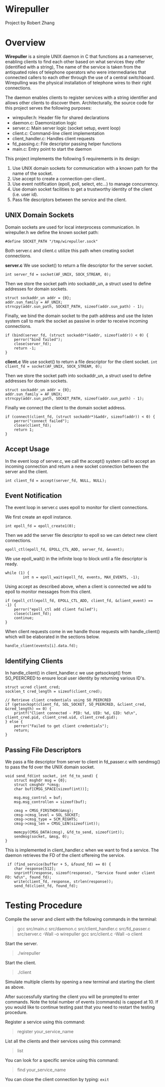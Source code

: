 # Wirepuller
Project by Robert Zhang

# Overview
**Wirepuller** is a simple UNIX daemon in C that functions as a nameserver, enabling clients to find each other based on what services they offer (identified with a string),
The name of the service is taken from the antiquated roles of telephone operators who were intermediaries that connected callers to each other through the use of a central switchboard.
Wirepulling was the physical installation of telephone wires to their right connections.

The daemon enables clients to register services with a string identifier and allows other clients to discover them.
Architecturally, the source code for this project serves the following purposes:
- wirepuller.h: Header file for shared declarations
- daemon.c: Daemonization logic
- server.c: Main server logic (socket setup, event loop)
- client.c: Command-line client implementation
- client_handler.c: Handles client requests
- fd_passing.c: File descriptor passing helper functions
- main.c: Entry point to start the daemon

This project implements the following 5 requirements in its design:
1. Use UNIX domain sockets for communication with a known path for the name of the socket.
2. Use accept to create a connection-per-client..
3. Use event notification (epoll, poll, select, etc...) to manage concurrency.
4. Use domain socket facilities to get a trustworthy identity of the client (i.e. user id).
5. Pass file descriptors between the service and the client.

## UNIX Domain Sockets
Domain sockets are used for local interprocess communication. In wirepuller.h we define the known socket path:
```
#define SOCKET_PATH "/tmp/wirepuller.sock"
```
Both server.c and client.c utilize this path when creating socket connections.

**server.c**
We use socket() to return a file descriptor for the server socket.
```
int server_fd = socket(AF_UNIX, SOCK_STREAM, 0);
```

Then we store the socket path into sockaddr_un, a struct used to define addresses for domain sockets.
```
struct sockaddr_un addr = {0};
addr.sun_family = AF_UNIX;
strncpy(addr.sun_path, SOCKET_PATH, sizeof(addr.sun_path) - 1);
```

Finally, we bind the domain socket to the path address and use the listen system call to mark the socket as passive in order to receive incoming connections.
```
if (bind(server_fd, (struct sockaddr*)&addr, sizeof(addr)) < 0) {
    perror("bind failed");
    close(server_fd);
    return -1;
}
```
**client.c**
We use socket() to return a file descriptor for the client socket.
`int client_fd = socket(AF_UNIX, SOCK_STREAM, 0);`

Then we store the socket path into sockaddr_un, a struct used to define addresses for domain sockets.
```
struct sockaddr_un addr = {0};
addr.sun_family = AF_UNIX;
strncpy(addr.sun_path, SOCKET_PATH, sizeof(addr.sun_path) - 1);
```

Finally we connect the client to the domain socket address.
```
if (connect(client_fd, (struct sockaddr*)&addr, sizeof(addr)) < 0) {
    perror("connect failed");
    close(client_fd);
    return 1;
}
```

## Accept Usage
In the event loop of server.c, we call the accept() system call to accept an incoming connection and return a new socket connection between the server and the client.
```
int client_fd = accept(server_fd, NULL, NULL);
```

## Event Notification 
The event loop in server.c uses epoll to monitor for client connections.

We first create an epoll instance.
```
int epoll_fd = epoll_create1(0);
```

Then we add the server file descriptor to epoll so we can detect new client connections.
```
epoll_ctl(epoll_fd, EPOLL_CTL_ADD, server_fd, &event);
```

We use epoll_wait() in the infinite loop to block until a file descriptor is ready.
```
while (1) {
        int n = epoll_wait(epoll_fd, events, MAX_EVENTS, -1);
```

Using accept as described above, when a client is connected we add to epoll to monitor messages from this client.
```
if (epoll_ctl(epoll_fd, EPOLL_CTL_ADD, client_fd, &client_event) == -1) {
    perror("epoll_ctl add client failed");
    close(client_fd);
    continue;
}
```

When client requests come in we handle those requests with handle_client() which will be elaborated in the sections below.
```
handle_client(events[i].data.fd);
```

## Identifying Clients 
In handle_client() in client_handler.c we use getsockopt() from SO_PEERCRED to ensure local user identity by returning various ID's.

```
struct ucred client_cred;
socklen_t cred_length = sizeof(client_cred);

// Retrieve client credentials using SO_PEERCRED
if (getsockopt(client_fd, SOL_SOCKET, SO_PEERCRED, &client_cred, &cred_length) == 0) {
    printf("Client connected - PID: %d, UID: %d, GID: %d\n", client_cred.pid, client_cred.uid, client_cred.gid);
} else {
    perror("Failed to get client credentials");
    return;
}
```

## Passing File Descriptors 
We pass a file descriptor from server to client in fd_passer.c with sendmsg() to pass the fd over the UNIX domain socket.
```
void send_fd(int socket, int fd_to_send) {
    struct msghdr msg = {0};
    struct cmsghdr *cmsg;
    char buf[CMSG_SPACE(sizeof(int))];
    
    msg.msg_control = buf;
    msg.msg_controllen = sizeof(buf);
    
    cmsg = CMSG_FIRSTHDR(&msg);
    cmsg->cmsg_level = SOL_SOCKET;
    cmsg->cmsg_type = SCM_RIGHTS;
    cmsg->cmsg_len = CMSG_LEN(sizeof(int));
    
    memcpy(CMSG_DATA(cmsg), &fd_to_send, sizeof(int));
    sendmsg(socket, &msg, 0);
}
```

This is implemented in client_handler.c when we want to find a service. The daemon retrieves the FD of the client offereing the service.
```
 if (find_service(buffer + 5, &found_fd) == 0) {
    char response[512];
    snprintf(response, sizeof(response), "Service found under client FD: %d\n", found_fd);
    write(client_fd, response, strlen(response));
    send_fd(client_fd, found_fd);
```

# Testing Procedure
Compile the server and client with the following commands in the terminal:
> gcc src/main.c src/daemon.c src/client_handler.c src/fd_passer.c src/server.c -Wall -o wirepuller
> gcc src/client.c -Wall -o client

Start the server.
> ./wirepuller

Start the client.
> ./client

Simulate multiple clients by opening a new terminal and starting the client as above.

After successfully starting the client you will be prompted to enter commands. Note the total number of events (commands) is capped at 10. If you would like to continue testing past that you need to restart the testing procedure.

Register a service using this command:
> register your_service_name

List all the clients and their services using this command:
> list

You can look for a specific service using this command:
> find your_service_name

You can close the client connection by typing:
`exit`